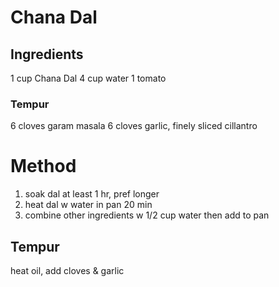 # Chana Dal
## Ingredients
1 cup Chana Dal
4 cup water
1 tomato

### Tempur
6 cloves
garam masala
6 cloves garlic, finely sliced
cillantro


# Method
1. soak dal at least 1 hr, pref longer
2. heat dal w water in pan 20 min
3. combine other ingredients w 1/2 cup water then add to pan

## Tempur
heat oil, add cloves & garlic 
